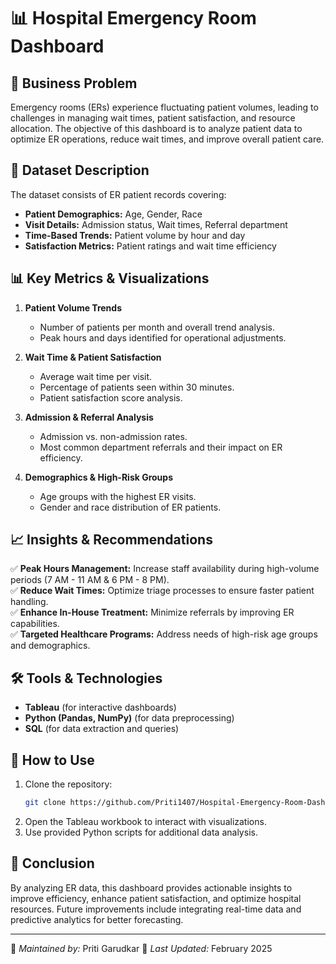 # 📊 Hospital Emergency Room Dashboard

## 📌 Business Problem
Emergency rooms (ERs) experience fluctuating patient volumes, leading to challenges in managing wait times, patient satisfaction, and resource allocation. The objective of this dashboard is to analyze patient data to optimize ER operations, reduce wait times, and improve overall patient care.

## 📂 Dataset Description
The dataset consists of ER patient records covering:
- **Patient Demographics:** Age, Gender, Race
- **Visit Details:** Admission status, Wait times, Referral department
- **Time-Based Trends:** Patient volume by hour and day
- **Satisfaction Metrics:** Patient ratings and wait time efficiency

## 📊 Key Metrics & Visualizations
1. **Patient Volume Trends**
   - Number of patients per month and overall trend analysis.
   - Peak hours and days identified for operational adjustments.

2. **Wait Time & Patient Satisfaction**
   - Average wait time per visit.
   - Percentage of patients seen within 30 minutes.
   - Patient satisfaction score analysis.

3. **Admission & Referral Analysis**
   - Admission vs. non-admission rates.
   - Most common department referrals and their impact on ER efficiency.

4. **Demographics & High-Risk Groups**
   - Age groups with the highest ER visits.
   - Gender and race distribution of ER patients.

## 📈 Insights & Recommendations
✅ **Peak Hours Management:** Increase staff availability during high-volume periods (7 AM - 11 AM & 6 PM - 8 PM).  
✅ **Reduce Wait Times:** Optimize triage processes to ensure faster patient handling.  
✅ **Enhance In-House Treatment:** Minimize referrals by improving ER capabilities.  
✅ **Targeted Healthcare Programs:** Address needs of high-risk age groups and demographics.

## 🛠️ Tools & Technologies
- **Tableau** (for interactive dashboards)
- **Python (Pandas, NumPy)** (for data preprocessing)
- **SQL** (for data extraction and queries)

## 🚀 How to Use
1. Clone the repository:
   ```sh
   git clone https://github.com/Priti1407/Hospital-Emergency-Room-Dashboard.git
   ```
2. Open the Tableau workbook to interact with visualizations.
3. Use provided Python scripts for additional data analysis.

## 🏥 Conclusion
By analyzing ER data, this dashboard provides actionable insights to improve efficiency, enhance patient satisfaction, and optimize hospital resources. Future improvements include integrating real-time data and predictive analytics for better forecasting.

---
🔹 *Maintained by:* Priti Garudkar 
📅 *Last Updated:* February 2025
